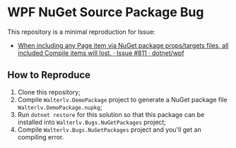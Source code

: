 # WPF NuGet Source Package Bug

This repository is a minimal reproduction for Issue:

- [When including any Page item via NuGet package props/targets files, all included Compile items will lost. · Issue #811 · dotnet/wpf](https://github.com/dotnet/wpf/issues/811)

## How to Reproduce

1. Clone this repository;
1. Compile `Walterlv.DemoPackage` project to generate a NuGet package file `Walterlv.DemoPackage.nupkg`;
1. Run `dotnet restore` for this solution so that this package can be installed into `Walterlv.Bugs.NuGetPackages` project;
1. Compile `Walterlv.Bugs.NuGetPackages` project and you'll get an compiling error.
